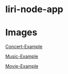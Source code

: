 # liri-node-app

# Images
[Concert-Example](/Bootcamp/liri-node-app/Images/concert.png)

[Music-Example](/Bootcamp/liri-node-app/Images/music.png)

[Movie-Example](/Bootcamp/liri-node-app/Images/movies.png)

